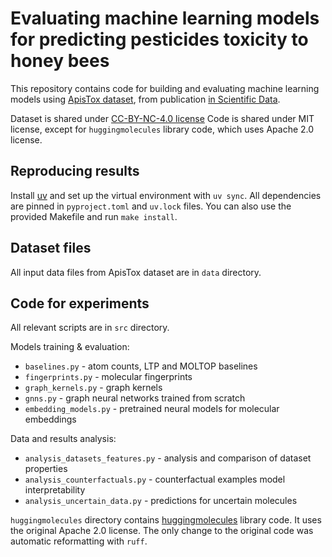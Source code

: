 # Evaluating machine learning models for predicting pesticides toxicity to honey bees

This repository contains code for building and evaluating machine learning models
using [ApisTox dataset](https://github.com/j-adamczyk/ApisTox_dataset), from publication
[in Scientific Data](https://www.nature.com/articles/s41597-024-04232-w).

Dataset is shared under [CC-BY-NC-4.0 license](https://creativecommons.org/licenses/by-nc/4.0/)
Code is shared under MIT license, except for `huggingmolecules` library code, which
uses Apache 2.0 license.

## Reproducing results

Install [uv](https://docs.astral.sh/uv/) and set up the virtual environment with `uv sync`.
All dependencies are pinned in `pyproject.toml` and `uv.lock` files. You can also use the
provided Makefile and run `make install`.

## Dataset files

All input data files from ApisTox dataset are in `data` directory.

## Code for experiments

All relevant scripts are in `src` directory.

Models training & evaluation:
- `baselines.py` - atom counts, LTP and MOLTOP baselines
- `fingerprints.py` - molecular fingerprints
- `graph_kernels.py` - graph kernels
- `gnns.py` - graph neural networks trained from scratch
- `embedding_models.py` - pretrained neural models for molecular embeddings

Data and results analysis:
- `analysis_datasets_features.py` - analysis and comparison of dataset properties
- `analysis_counterfactuals.py` - counterfactual examples model interpretability
- `analysis_uncertain_data.py` - predictions for uncertain molecules

`huggingmolecules` directory contains [huggingmolecules](https://github.com/gmum/huggingmolecules)
library code. It uses the original Apache 2.0 license. The only change to the original
code was automatic reformatting with `ruff`.
